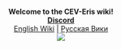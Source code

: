 
<p align="center">
  <b>Welcome to the CEV-Eris wiki!<br>
    <a href="https://discord.gg/CTW9A3Y"> Discord</a></b><br>
  <a href="https://github.com/discordia-space/wiki/blob/master/contents/en_main.md">English Wiki</a> |
  <a href="https://github.com/discordia-space/wiki/blob/master/contents/ru_main.md">Русская Вики</a>
  <br>
  <img src="https://cdn.discordapp.com/attachments/265411250341543936/269612274765791242/eris_128.png">
</p>
